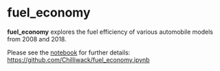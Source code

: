 # fuel_economy

**fuel_economy** explores the fuel efficiency of various automobile models from 2008 and 2018.

Please see the [notebook](https://github.com/Chilliwack/fuel_economy) for further details: https://github.com/Chilliwack/fuel_economy.ipynb